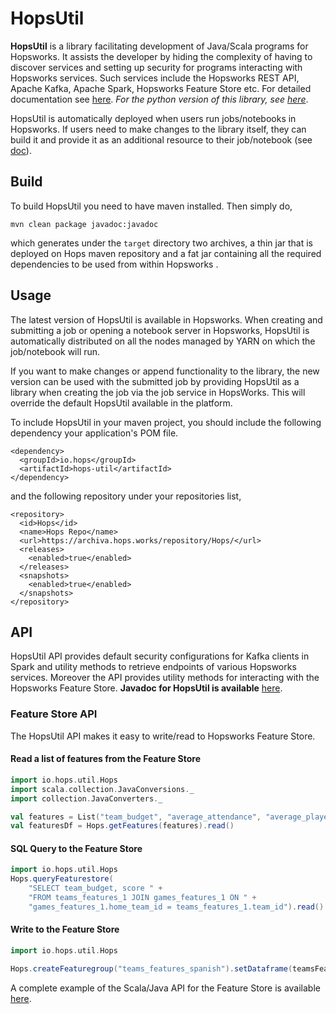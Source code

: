# HopsUtil
**HopsUtil** is a library facilitating development of Java/Scala programs for Hopsworks. It assists the developer by
 hiding the complexity of having to discover services and setting up security for programs interacting with
 Hopsworks services. Such services include the Hopsworks REST API, Apache Kafka, Apache Spark, Hopsworks Feature Store etc. For detailed
 documentation see [here](https://github.com/logicalclocks/hopsworks/). *For the python version of this library, see
 [here](https://github.com/logicalclocks/hops-util-py)*.

HopsUtil is automatically deployed when users run jobs/notebooks in Hopsworks. If users need to make
changes to the library itself, they can build it and provide it as an additional resource to their job/notebook (see
 [doc](https://hopsworks.readthedocs.io/en/latest/user_guide/hopsworks/jupyter.html)).

## Build
To build HopsUtil you need to have maven installed. Then simply do,

```
mvn clean package javadoc:javadoc
```
which generates under the `target` directory two archives, a thin jar that is deployed on Hops maven repository and a
fat jar containing all the required dependencies to be used from within Hopsworks .

## Usage
The latest version of HopsUtil is available in Hopsworks. When creating and submitting a job or opening a notebook server in
Hopsworks, HopsUtil is automatically distributed on all the nodes managed by YARN on which the job/notebook will run.

If you want to make changes or append functionality to the library, the new version can be used with the submitted
job  by providing HopsUtil as a library when creating the job via the job service in HopsWorks. This will override
the  default HopsUtil available in the platform.

To include HopsUtil in your maven project, you should include the following dependency your application's POM file.
```
<dependency>
  <groupId>io.hops</groupId>
  <artifactId>hops-util</artifactId>
</dependency>
```

and the following repository under your repositories list,
```
<repository>
  <id>Hops</id>
  <name>Hops Repo</name>
  <url>https://archiva.hops.works/repository/Hops/</url>
  <releases>
    <enabled>true</enabled>
  </releases>
  <snapshots>
    <enabled>true</enabled>
  </snapshots>
</repository>
```

## API
HopsUtil API provides default security configurations for Kafka clients in Spark and utility methods to retrieve 
endpoints of various Hopsworks services. Moreover the API provides utility methods for interacting with the Hopsworks
 Feature Store.
**Javadoc for HopsUtil is available** [here](http://snurran.sics.se/hops/hops-util-javadoc).


### Feature Store API

The HopsUtil API makes it easy to write/read to Hopsworks Feature Store.

#### Read a list of features from the Feature Store

``` scala
import io.hops.util.Hops
import scala.collection.JavaConversions._
import collection.JavaConverters._

val features = List("team_budget", "average_attendance", "average_player_age")
val featuresDf = Hops.getFeatures(features).read()
```

#### SQL Query to the Feature Store

``` scala
import io.hops.util.Hops
Hops.queryFeaturestore(
    "SELECT team_budget, score " +
    "FROM teams_features_1 JOIN games_features_1 ON " +
    "games_features_1.home_team_id = teams_features_1.team_id").read().show(5)
```

#### Write to the Feature Store

``` scala
import io.hops.util.Hops

Hops.createFeaturegroup("teams_features_spanish").setDataframe(teamsFeaturesDf2).write()      
```

A complete example of the Scala/Java API for the Feature Store is available [here](https://github.com/logicalclocks/hops-examples).
